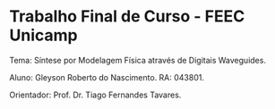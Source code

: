 # Trabalho Final de Curso - FEEC Unicamp

Tema: Síntese por Modelagem Física através de Digitais Waveguides.

Aluno: Gleyson Roberto do Nascimento. RA: 043801.

Orientador: Prof. Dr. Tiago Fernandes Tavares.
